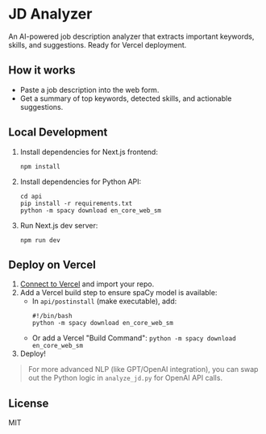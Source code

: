 # JD Analyzer

An AI-powered job description analyzer that extracts important keywords, skills, and suggestions. Ready for Vercel deployment.

## How it works

- Paste a job description into the web form.
- Get a summary of top keywords, detected skills, and actionable suggestions.

## Local Development

1. Install dependencies for Next.js frontend:
   ```
   npm install
   ```

2. Install dependencies for Python API:
   ```
   cd api
   pip install -r requirements.txt
   python -m spacy download en_core_web_sm
   ```

3. Run Next.js dev server:
   ```
   npm run dev
   ```

## Deploy on Vercel

1. [Connect to Vercel](https://vercel.com/import) and import your repo.
2. Add a Vercel build step to ensure spaCy model is available:
   - In `api/postinstall` (make executable), add:
     ```
     #!/bin/bash
     python -m spacy download en_core_web_sm
     ```
   - Or add a Vercel "Build Command": `python -m spacy download en_core_web_sm`
3. Deploy!

> For more advanced NLP (like GPT/OpenAI integration), you can swap out the Python logic in `analyze_jd.py` for OpenAI API calls.

## License

MIT
